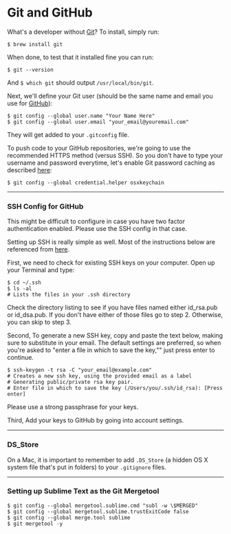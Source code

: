 # Git and GitHub

What's a developer without [Git](http://git-scm.com/)? To install, simply run:

    $ brew install git

When done, to test that it installed fine you can run:

    $ git --version

And `$ which git` should output `/usr/local/bin/git`.

Next, we'll define your Git user (should be the same name and email you use for [GitHub](https://github.com/)):

    $ git config --global user.name "Your Name Here"
    $ git config --global user.email "your_email@youremail.com"

They will get added to your `.gitconfig` file.

To push code to your GitHub repositories, we're going to use the recommended HTTPS method (versus SSH). So you don't have to type your username and password everytime, let's enable Git password caching as described [here](https://help.github.com/articles/set-up-git):

    $ git config --global credential.helper osxkeychain

- - -

### SSH Config for GitHub
This might be difficult to configure in case you have two factor authentication enabled. Please use the SSH config in that case.

Setting up SSH is really simple as well. Most of the instructions below are referenced from [here](https://help.github.com/articles/generating-ssh-keys).

First, we need to check for existing SSH keys on your computer. Open up your Terminal and type:

    $ cd ~/.ssh
    $ ls -al
    # Lists the files in your .ssh directory

Check the directory listing to see if you have files named either id_rsa.pub or id_dsa.pub. If you don't have either of those files go to step 2. Otherwise, you can skip to step 3.

Second, To generate a new SSH key, copy and paste the text below, making sure to substitute in your email. The default settings are preferred, so when you're asked to "enter a file in which to save the key,"" just press enter to continue.

    $ ssh-keygen -t rsa -C "your_email@example.com"
    # Creates a new ssh key, using the provided email as a label
    # Generating public/private rsa key pair.
    # Enter file in which to save the key (/Users/you/.ssh/id_rsa): [Press enter]

Please use a strong passphrase for your keys.

Third, Add your keys to GitHub by going into account settings.

- - -

### DS_Store
On a Mac, it is important to remember to add `.DS_Store` (a hidden OS X system file that's put in folders) to your `.gitignore` files.

- - -

### Setting up Sublime Text as the Git Mergetool

    $ git config --global mergetool.sublime.cmd "subl -w \$MERGED"
    $ git config --global mergetool.sublime.trustExitCode false 
    $ git config --global merge.tool sublime
    $ git mergetool -y

